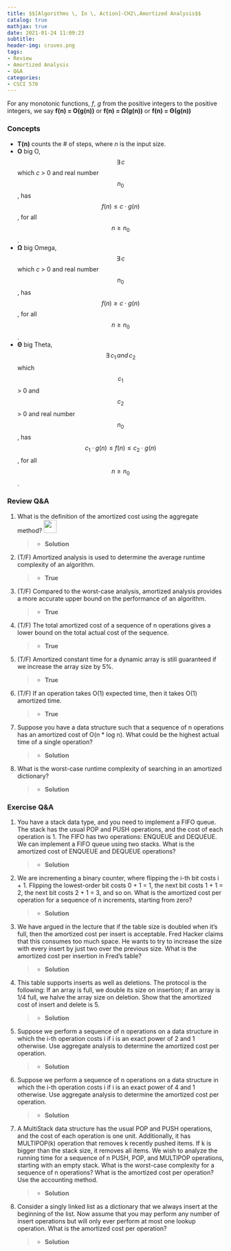 ```yaml
---
title: $$[Algorithms \, In \, Action]-CH2\,Amortized Analysis$$
catalog: true
mathjax: true
date: 2021-01-24 11:09:23
subtitle:
header-img: cruves.png
tags:
- Review
- Amortized Analysis
- Q&A
categories:
- CSCI 570
---
```


For any monotonic functions, *f*, *g* from the positive integers to the positive integers, we say **f(n) = O(g(n))** or **f(n) = Ω(g(n))** or **f(n) = Θ(g(n))**

### Concepts
  - **T(n)** counts the \# of steps, where *n* is the input size.
  - **O** big O, $$\exists \, c $$ which *c* > 0 and real number $${n_0}$$, has $$f(n) 	\leqslant c \cdot g(n)$$, for all  $$n \geqslant {n_0}$$.
  - **Ω** big Omega, $$\exists \, c $$ which *c* > 0 and real number $${n_0}$$, has $$f(n) 	\geqslant c \cdot g(n)$$, for all  $$n \geqslant {n_0}$$.
  - **Θ** big Theta, $$\exists \, {c_1} \, and \, {c_2} $$ which $${c_1}$$ > 0 and $${c_2}$$ > 0 and real number $${n_0}$$, has $${c_1} \cdot g(n) \leqslant f(n)	\leqslant {c_2} \cdot g(n)$$, for all  $$n \geqslant {n_0}$$.


### Review Q&A
1. What is the definition of the amortized cost using the aggregate method? <img src="lecture.png"  style="width:30px;display:inline;box-shadow: none !important;">
	> - **Solution**

2. (T/F) Amortized analysis is used to determine the average runtime complexity of an algorithm.
	> - **True**

3. (T/F) Compared to the worst-case analysis, amortized analysis provides a more accurate upper bound on the performance of an algorithm.
	> - **True**

4. (T/F) The total amortized cost of a sequence of n operations gives a lower bound on the total actual cost of the sequence.
	> - **True**

5. (T/F) Amortized constant time for a dynamic array is still guaranteed if we increase the array size by 5%.
	> - **True**

6. (T/F) If an operation takes O(1) expected time, then it takes O(1) amortized time.
	> - **True**

7. Suppose you have a data structure such that a sequence of n operations has an amortized cost of O(n * log n). What could be the highest actual time of a single operation?
	> - **Solution**

8. What is the worst-case runtime complexity of searching in an amortized dictionary?
	> - **Solution**

### Exercise Q&A
1. You have a stack data type, and you need to implement a FIFO queue. The stack has the usual POP and PUSH operations, and the cost of each operation is 1. The FIFO has two operations: ENQUEUE and DEQUEUE. We can implement a FIFO queue using two stacks. What is the amortized cost of ENQUEUE and DEQUEUE operations?
	> - **Solution**

2. We are incrementing a binary counter, where flipping the i-th bit costs i + 1. Flipping the lowest-order bit costs 0 + 1 = 1, the next bit costs 1 + 1 = 2, the next bit costs 2 + 1 = 3, and so on. What is the amortized cost per operation for a sequence of n increments, starting from zero?
	> - **Solution**

3. We have argued in the lecture that if the table size is doubled when it’s full, then the amortized cost per insert is acceptable. Fred Hacker claims that this consumes too much space. He wants to try to increase the size with every insert by just two over the previous size. What is the amortized cost per insertion in Fred’s table?
	> - **Solution**

4. This table supports inserts as well as deletions. The protocol is the following: If an array is full, we double its size on insertion; if an array is 1/4 full, we halve the array size on deletion. Show that the amortized cost of insert and delete is 5.
	> - **Solution**

5. Suppose we perform a sequence of n operations on a data structure in which the i-th operation costs i if i is an exact power of 2 and 1 otherwise. Use aggregate analysis to determine the amortized cost per operation.
	> - **Solution**

6. Suppose we perform a sequence of n operations on a data structure in which the i-th operation costs i if i is an exact power of 4 and 1 otherwise. Use aggregate analysis to determine the amortized cost per operation.
	> - **Solution**

7. A MultiStack data structure has the usual POP and PUSH operations, and the cost of each operation is one unit. Additionally, it has MULTIPOP(k) operation that removes k recently pushed items. If k is bigger than the stack size, it removes all items. We wish to analyze the running time for a sequence of n PUSH, POP, and MULTIPOP operations, starting with an empty stack. What is the worst-case complexity for a sequence of n operations? What is the amortized cost per operation? Use the accounting method.
	> - **Solution**

8. Consider a singly linked list as a dictionary that we always insert at the beginning of the list. Now assume that you may perform any number of insert operations but will only ever perform at most one lookup operation. What is the amortized cost per operation?
	> - **Solution**
	